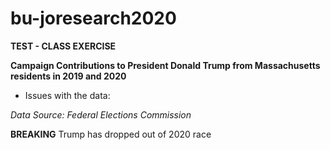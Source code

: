 # bu-joresearch2020

**TEST - CLASS EXERCISE** 

**Campaign Contributions to President Donald Trump from Massachusetts residents in 2019 and 2020**

* Issues with the data: 

*Data Source: Federal Elections Commission*

**BREAKING**
Trump has dropped out of 2020 race
